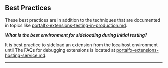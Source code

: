 
## Best Practices

These best practices are in addition to the techniques that are documented in topics like [portalfx-extensions-testing-in-production.md](portalfx-extensions-testing-in-production.md).


***What is the best environment for sideloading during initial testing?***

It is best practice to sideload an extension from the localhost environment until The FAQs for debugging extensions is located at [portalfx-extensions-hosting-service.md](portalfx-extensions-hosting-service.md).

* * *

